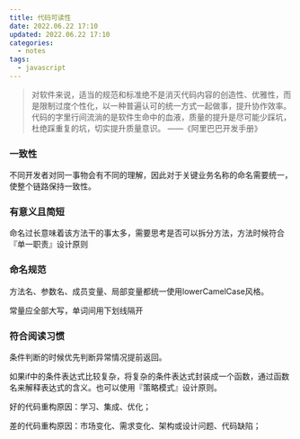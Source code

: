 ```yaml
---
title: 代码可读性
date: 2022.06.22 17:10
updated: 2022.06.22 17:10
categories: 
  - notes
tags:
  - javascript
---
```

> 对软件来说，适当的规范和标准绝不是消灭代码内容的创造性、优雅性，而是限制过度个性化，以一种普遍认可的统一方式一起做事，提升协作效率。代码的字里行间流淌的是软件生命中的血液，质量的提升是尽可能少踩坑，杜绝踩重复的坑，切实提升质量意识。       ——《阿里巴巴开发手册》

<!-- more -->
### 一致性

不同开发者对同一事物会有不同的理解，因此对于关键业务名称的命名需要统一，使整个链路保持一致性。

### 有意义且简短

命名过长意味着该方法干的事太多，需要思考是否可以拆分方法，方法时候符合『单一职责』设计原则

### 命名规范

方法名、参数名、成员变量、局部变量都统一使用lowerCamelCase风格。

常量应全部大写，单词间用下划线隔开

### 符合阅读习惯

条件判断的时候优先判断异常情况提前返回。

如果if中的条件表达式比较复杂，将复杂的条件表达式封装成一个函数，通过函数名来解释表达式的含义。也可以使用『策略模式』设计原则。



好的代码重构原因：学习、集成、优化；

差的代码重构原因：市场变化、需求变化、架构或设计问题、代码缺陷；



